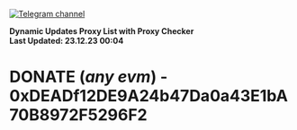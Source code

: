 [![Telegram channel](https://img.shields.io/endpoint?url=https://runkit.io/damiankrawczyk/telegram-badge/branches/master?url=https://t.me/n4z4v0d)](https://t.me/n4z4v0d) 

**Dynamic Updates Proxy List with Proxy Checker**  
**Last Updated: 23.12.23 00:04**

# DONATE (_any evm_) - 0xDEADf12DE9A24b47Da0a43E1bA70B8972F5296F2
